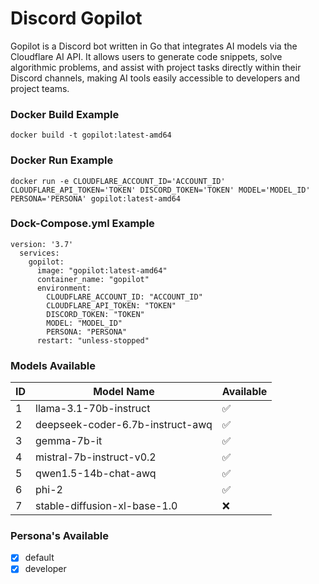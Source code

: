 # Discord Gopilot

Gopilot is a Discord bot written in Go that integrates AI models via the Cloudflare AI API. It allows users to generate code snippets, solve algorithmic problems, and assist with project tasks directly within their Discord channels, making AI tools easily accessible to developers and project teams.

### Docker Build Example
```
docker build -t gopilot:latest-amd64
```

### Docker Run Example
```
docker run -e CLOUDFLARE_ACCOUNT_ID='ACCOUNT_ID' CLOUDFLARE_API_TOKEN='TOKEN' DISCORD_TOKEN='TOKEN' MODEL='MODEL_ID' PERSONA='PERSONA' gopilot:latest-amd64
```

### Dock-Compose.yml Example
```
version: '3.7'
  services:
    gopilot:
      image: "gopilot:latest-amd64"
      container_name: "gopilot"
      environment:
        CLOUDFLARE_ACCOUNT_ID: "ACCOUNT_ID"
        CLOUDFLARE_API_TOKEN: "TOKEN"
        DISCORD_TOKEN: "TOKEN"
        MODEL: "MODEL_ID"
        PERSONA: "PERSONA"
      restart: "unless-stopped"
```
### Models Available
|  ID  | Model Name                        | Available |
|------|-----------------------------------|-----------|
|1     | llama-3.1-70b-instruct            | ✅        |
|2     | deepseek-coder-6.7b-instruct-awq  | ✅        |
|3     | gemma-7b-it                       | ✅        |
|4     | mistral-7b-instruct-v0.2          | ✅        |
|5     | qwen1.5-14b-chat-awq              | ✅        |
|6     | phi-2                             | ✅        |
|7     | stable-diffusion-xl-base-1.0      | ❌        |


### Persona's Available
- [x] default
- [x] developer
